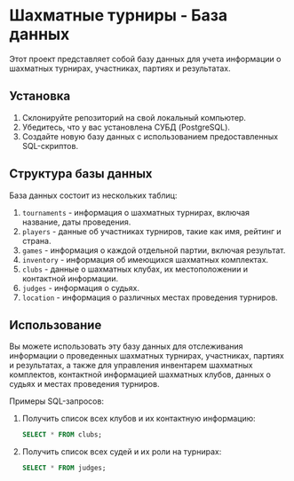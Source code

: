 # Шахматные турниры - База данных

Этот проект представляет собой базу данных для учета информации о шахматных турнирах, участниках, партиях и результатах.

## Установка

1. Склонируйте репозиторий на свой локальный компьютер.
2. Убедитесь, что у вас установлена СУБД (PostgreSQL).
3. Создайте новую базу данных с использованием предоставленных SQL-скриптов.

## Структура базы данных

База данных состоит из нескольких таблиц:

1. `tournaments` - информация о шахматных турнирах, включая название, даты проведения.
2. `players` - данные об участниках турниров, такие как имя, рейтинг и страна.
3. `games` - информация о каждой отдельной партии, включая результат.
4. `inventory` - информация об имеющихся шахматных комплектах.
5. `clubs` - данные о шахматных клубах, их местоположении и контактной информации.
6. `judges` - информация о судьях.
7. `location` - информация о различных местах проведения турниров.

## Использование

Вы можете использовать эту базу данных для отслеживания информации о проведенных шахматных турнирах, участниках, партиях и результатах, а также для управления инвентарем шахматных комплектов, контактной информацией шахматных клубов, данных о судьях и местах проведения турниров.

Примеры SQL-запросов:

1. Получить список всех клубов и их контактную информацию:
   ```sql
   SELECT * FROM clubs;
   ```

2. Получить список всех судей и их роли на турнирах:
   ```sql
   SELECT * FROM judges;
   ```
